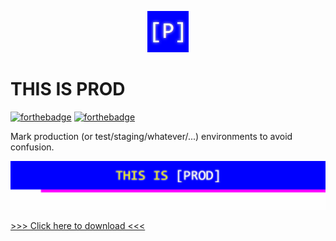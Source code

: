 <p align="center">
  <img src="https://github.com/LenaSchnedlitz/this-is-prod/blob/main/icons/icon-full-size.png"/>
</p>

# THIS IS PROD

[![forthebadge](https://forthebadge.com/images/badges/built-by-developers.svg)](https://forthebadge.com)
[![forthebadge](https://forthebadge.com/images/badges/contains-tasty-spaghetti-code.svg)](https://forthebadge.com)


Mark production (or test/staging/whatever/...) environments to avoid confusion.

![Demo picture](https://github.com/LenaSchnedlitz/this-is-prod/blob/main/preview_banner.png)

[>>> Click here to download <<<](https://addons.mozilla.org/firefox/addon/this-is-prod/)
